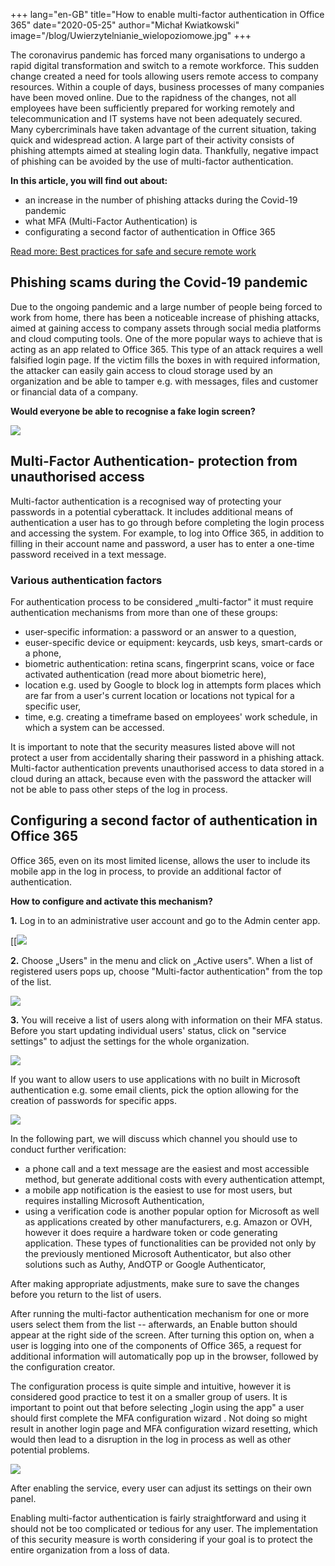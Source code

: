 +++
lang="en-GB"
title="How to enable multi-factor authentication in Office 365"
date="2020-05-25"
author="Michał Kwiatkowski"
image="/blog/Uwierzytelnianie_wielopoziomowe.jpg"
+++

The coronavirus pandemic has forced many organisations to undergo a
rapid digital transformation and switch to a remote workforce. This
sudden change created a need for tools allowing users remote access to
company resources. Within a couple of days, business processes of many
companies have been moved online. Due to the rapidness of the changes,
not all employees have been sufficiently prepared for working remotely
and telecommunication and IT systems have not been adequately secured.
Many cybercriminals have taken advantage of the current situation,
taking quick and widespread action. A large part of their activity
consists of phishing attempts aimed at stealing login data. Thankfully,
negative impact of phishing can be avoided by the use of multi-factor
authentication.

**In this article, you will find out about:**

-   an increase in the number of phishing attacks during the Covid-19
    pandemic
-   what MFA (Multi-Factor Authentication) is
-   configurating a second factor of authentication in Office 365

[Read more: Best practices for safe and secure remote work](https://seqred.pl/en/best-practices-for-safe-and-secure-remote-work/)

## Phishing scams during the Covid-19 pandemic

Due to the ongoing pandemic and a large number of people being forced to
work from home, there has been a noticeable increase of phishing
attacks, aimed at gaining access to company assets through social media
platforms and cloud computing tools. One of the more popular ways to
achieve that is acting as an app related to Office 365. This type of an
attack requires a well falsified login page. If the victim fills the
boxes in with required information, the attacker can easily gain access
to cloud storage used by an organization and be able to tamper e.g. with
messages, files and customer or financial data of a company.

**Would everyone be able to recognise a fake login screen?**

![](/blog/phishing-falszywy-ekran-logowania.jpg)

## Multi-Factor Authentication- protection from unauthorised access

Multi-factor authentication is a recognised way of protecting your
passwords in a potential cyberattack. It includes additional means of
authentication a user has to go through before completing the login
process and accessing the system. For example, to log into Office 365,
in addition to filling in their account name and password, a user has to
enter a one-time password received in a text message.

### Various authentication factors

For authentication process to be considered „multi-factor" it must
require authentication mechanisms from more than one of these groups:

-   user-specific information: a password or an answer to a question,
-   euser-specific device or equipment: keycards, usb keys, smart-cards
    or a phone,
-   biometric authentication: retina scans, fingerprint scans, voice or
    face activated authentication (read more about biometric here),
-   location e.g. used by Google to block log in attempts form places
    which are far from a user's current location or locations not
    typical for a specific user,
-   time, e.g. creating a timeframe based on employees' work schedule,
    in which a system can be accessed.

It is important to note that the security measures listed above will not
protect a user from accidentally sharing their password in a phishing
attack. Multi-factor authentication prevents unauthorised access to data
stored in a cloud during an attack, because even with the password the
attacker will not be able to pass other steps of the log in process.

## Configuring a second factor of authentication in Office 365

Office 365, even on its most limited license, allows the user to include
its mobile app in the log in process, to provide an additional factor of
authentication.

**How to configure and activate this mechanism?**

**1.** Log in to an administrative user
account and go to the Admin center app.

[[![](/blog/Uwierzytelnianie-wieloskladnikowe-konfiguracja_krok-1.jpg)

**2.** Choose „Users" in the menu and click
on „Active users". When a list of registered users pops up, choose
"Multi-factor authentication" from the top of the list.

![](/blog/Uwierzytelnianie-wieloskladnikowe-konfiguracja_krok-2a.jpg)

**3.** You will receive a list of users along
with information on their MFA status. Before you start updating
individual users' status, click on "service settings" to adjust the
settings for the whole organization.

![](/blog/Uwierzytelnianie-wieloskladnikowe-konfiguracja-krok-3.jpg)

If you want to allow users to use applications with no built in
Microsoft authentication e.g. some email clients, pick the option
allowing for the creation of passwords for specific apps.

![](/blog/Uwierzytelnianie-wieloskladnikowe-konfiguracja-krok-4.jpg)

In the following part, we will discuss which channel you should use to
conduct further verification:

-   a phone call and a text message are the easiest and most accessible
    method, but generate additional costs with every authentication
    attempt,
-   a mobile app notification is the easiest to use for most users, but
    requires installing Microsoft Authentication,
-   using a verification code is another popular option for Microsoft as
    well as applications created by other manufacturers, e.g. Amazon or
    OVH, however it does require a hardware token or code generating
    application. These types of functionalities can be provided not only
    by the previously mentioned Microsoft Authenticator, but also other
    solutions such as Authy, AndOTP or Google Authenticator,

After making appropriate adjustments, make sure to save the changes
before you return to the list of users.

After running the multi-factor authentication mechanism for one or more
users select them from the list -- afterwards, an Enable button should
appear at the right side of the screen. After turning this option on,
when a user is logging into one of the components of Office 365, a
request for additional information will automatically pop up in the
browser, followed by the configuration creator.

The configuration process is quite simple and intuitive, however it is
considered good practice to test it on a smaller group of users. It is
important to point out that before selecting „login using the app" a
user should first complete the MFA configuration wizard . Not doing so
might result in another login page and MFA configuration wizard
resetting, which would then lead to a disruption in the log in process
as well as other potential problems.

![](/blog/Uwierzytelnianie-wieloskladnikowe-konfiguracja-krok-5.jpg)

After enabling the service, every user can adjust its settings on their
own panel.

Enabling multi-factor authentication is fairly straightforward and using
it should not be too complicated or tedious for any user. The
implementation of this security measure is worth considering if your
goal is to protect the entire organization from a loss of data.